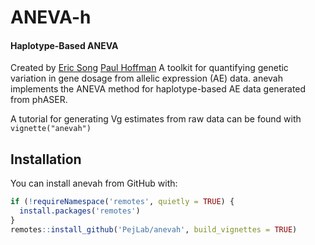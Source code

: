 
<!-- README.md is generated from README.Rmd. Please edit that file -->

# ANEVA-h

<!-- badges: start -->

#### Haplotype-Based ANEVA

Created by [Eric Song](esong@ucsd.edu) [Paul Hoffman](phoffman@nygenome.org) A toolkit for quantifying genetic variation in gene dosage from allelic
expression (AE) data. anevah implements the ANEVA method for haplotype-based AE data generated from phASER. 

A tutorial for generating Vg estimates from raw data can be found with
`vignette("anevah")`

## Installation

You can install anevah from GitHub with:

``` r
if (!requireNamespace('remotes', quietly = TRUE) {
  install.packages('remotes')
}
remotes::install_github('PejLab/anevah', build_vignettes = TRUE)
```
